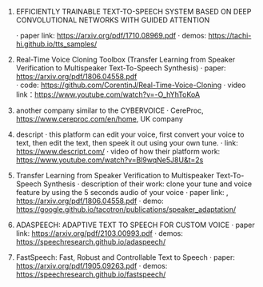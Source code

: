 1. EFFICIENTLY TRAINABLE TEXT-TO-SPEECH SYSTEM BASED ON DEEP CONVOLUTIONAL NETWORKS WITH GUIDED ATTENTION

	· paper link: https://arxiv.org/pdf/1710.08969.pdf 
	· demos: https://tachi-hi.github.io/tts_samples/


2. Real-Time Voice Cloning Toolbox (Transfer Learning from Speaker Verification to Multispeaker Text-To-Speech Synthesis)
	· paper: https://arxiv.org/pdf/1806.04558.pdf  
	· code: https://github.com/CorentinJ/Real-Time-Voice-Cloning
	· video link：https://www.youtube.com/watch?v=-O_hYhToKoA


3. another company similar to the CYBERVOICE
	· CereProc, https://www.cereproc.com/en/home, UK company


4. descript
	· this platform can edit your voice, first convert your voice to text, then edit the text, then speek it out using your own tune.
	· link: https://www.descript.com/
	· video of how their platform work: https://www.youtube.com/watch?v=Bl9wqNe5J8U&t=2s


5. Transfer Learning from Speaker Verification to Multispeaker Text-To-Speech Synthesis
	· description of their work: clone your tune and voice feature by using the 5 seconds audio of your voice
	· paper link: , https://arxiv.org/pdf/1806.04558.pdf
	· demo: https://google.github.io/tacotron/publications/speaker_adaptation/


6. ADASPEECH: ADAPTIVE TEXT TO SPEECH FOR CUSTOM VOICE
	· paper link: https://arxiv.org/pdf/2103.00993.pdf
	· demos: https://speechresearch.github.io/adaspeech/


7. FastSpeech: Fast, Robust and Controllable Text to Speech
	· paper: https://arxiv.org/pdf/1905.09263.pdf
	· demos: https://speechresearch.github.io/fastspeech/